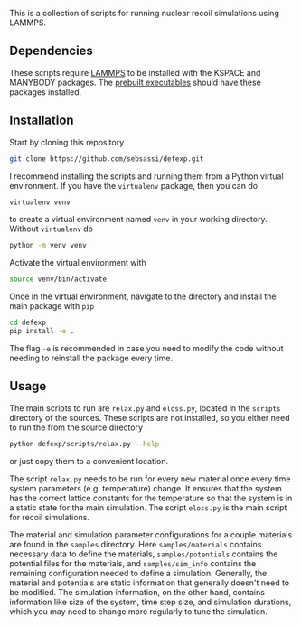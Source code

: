 This is a collection of scripts for running nuclear recoil simulations using
LAMMPS.

## Dependencies

These scripts require [LAMMPS](https://docs.lammps.org/Install.html) to be
installed with the KSPACE and MANYBODY packages. The
[prebuilt executables](https://docs.lammps.org/Install_linux.html) should have
these packages installed.

## Installation

Start by cloning this repository
```sh
git clone https://github.com/sebsassi/defexp.git
```
I recommend installing the scripts and running them from a Python virtual
environment. If you have the `virtualenv` package, then you can do
```sh
virtualenv venv
```
to create a virtual environment named `venv` in your working directory. Without
`virtualenv` do
```sh
python -m venv venv
```
Activate the virtual environment with
```sh
source venv/bin/activate
```
Once in the virtual environment, navigate to the directory and install the main
package with `pip`
```sh
cd defexp
pip install -e .
```
The flag `-e` is recommended in case you need to modify the code without
needing to reinstall the package every time.

## Usage

The main scripts to run are `relax.py` and `eloss.py`, located in the `scripts`
directory of the sources. These scripts are not installed, so you either need
to run the from the source directory
```sh
python defexp/scripts/relax.py --help
```
or just copy them to a convenient location.

The script `relax.py` needs to be run for every new material once every time
system parameters (e.g. temperature) change. It ensures that the system has the
correct lattice constants for the temperature so that the system is in a static
state for the main simulation. The script `eloss.py` is the main script for
recoil simulations.

The material and simulation parameter configurations for a couple materials are
found in the `samples` directory. Here `samples/materials` contains necessary
data to define the materials, `samples/potentials` contains the potential files
for the materials, and `samples/sim_info` contains the remaining configuration
needed to define a simulation. Generally, the material and potentials are
static information that generally doesn't need to be modified. The simulation
information, on the other hand, contains information like size of the system,
time step size, and simulation durations, which you may need to change more
regularly to tune the simulation.

